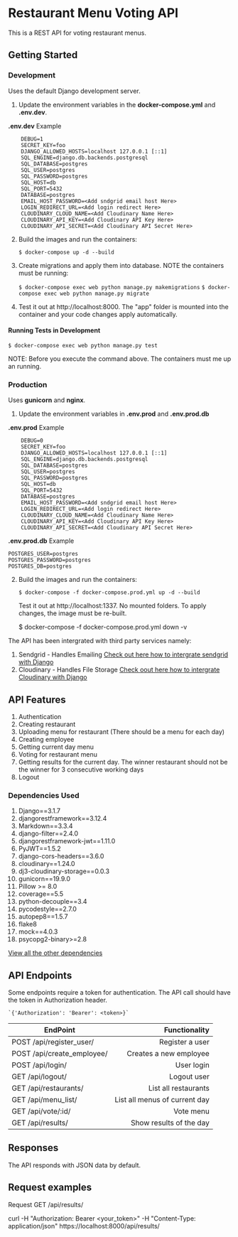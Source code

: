 # Restaurant Menu Voting API

This is a REST API for voting restaurant menus.


## Getting Started


### Development

Uses the default Django development server.

1. Update the environment variables in the **docker-compose.yml** and **.env.dev**.

**.env.dev** Example



```
    DEBUG=1
    SECRET_KEY=foo
    DJANGO_ALLOWED_HOSTS=localhost 127.0.0.1 [::1]
    SQL_ENGINE=django.db.backends.postgresql
    SQL_DATABASE=postgres
    SQL_USER=postgres
    SQL_PASSWORD=postgres
    SQL_HOST=db
    SQL_PORT=5432
    DATABASE=postgres
    EMAIL_HOST_PASSWORD=<Add sndgrid email host Here>
    LOGIN_REDIRECT_URL=<Add login redirect Here>
    CLOUDINARY_CLOUD_NAME=<Add Cloudinary Name Here>
    CLOUDINARY_API_KEY=<Add Cloudinary API Key Here>
    CLOUDINARY_API_SECRET=<Add Cloudinary API Secret Here>
```

2. Build the images and run the containers:

    `$ docker-compose up -d --build`


3. Create migrations and apply them into database. NOTE the containers must be running: 

    `$ docker-compose exec web python manage.py makemigrations`
    `$ docker-compose exec web python manage.py migrate`


4. Test it out at http://localhost:8000. The "app" folder is mounted into the container and your code changes apply automatically.

#### Running Tests in Development 

`$ docker-compose exec web python manage.py test`
    
NOTE: Before you execute the command above. The containers must me up an running.
    


### Production

Uses **gunicorn** and  **nginx**.

1. Update the environment variables in **.env.prod** and **.env.prod.db**


**.env.prod** Example
```
    DEBUG=0
    SECRET_KEY=foo
    DJANGO_ALLOWED_HOSTS=localhost 127.0.0.1 [::1]
    SQL_ENGINE=django.db.backends.postgresql
    SQL_DATABASE=postgres
    SQL_USER=postgres
    SQL_PASSWORD=postgres
    SQL_HOST=db
    SQL_PORT=5432
    DATABASE=postgres
    EMAIL_HOST_PASSWORD=<Add sndgrid email host Here>
    LOGIN_REDIRECT_URL=<Add login redirect Here>
    CLOUDINARY_CLOUD_NAME=<Add Cloudinary Name Here>
    CLOUDINARY_API_KEY=<Add Cloudinary API Key Here>
    CLOUDINARY_API_SECRET=<Add Cloudinary API Secret Here>
```



**.env.prod.db** Example
```
POSTGRES_USER=postgres
POSTGRES_PASSWORD=postgres
POSTGRES_DB=postgres
```

2. Build the images and run the containers:

    `$ docker-compose -f docker-compose.prod.yml up -d --build`
    
    
    Test it out at http://localhost:1337. No mounted folders. To apply changes, the image must be re-built.

    $ docker-compose -f docker-compose.prod.yml down -v


The API has been intergrated with third party services namely:

1. Sendgrid - Handles Emailing [Check out here how to intergrate sendgrid with Django](https://sendgrid.com/docs/for-developers/sending-email/django/)
2. Cloudinary - Handles File Storage [Check oout here how to intergrate Cloudinary with Django](https://cloudinary.com/documentation/django_integration)

## API Features

1. Authentication
2. Creating restaurant
3. Uploading menu for restaurant (There should be a menu for each day)
4. Creating employee
5. Getting current day menu
6. Voting for restaurant menu
7. Getting results for the current day. The winner restaurant should not be the winner for 3 consecutive working days
8. Logout


### Dependencies Used

1. Django==3.1.7
2. djangorestframework==3.12.4
3. Markdown==3.3.4
4. django-filter==2.4.0
5. djangorestframework-jwt==1.11.0
6. PyJWT==1.5.2
7. django-cors-headers==3.6.0
8. cloudinary==1.24.0
9. dj3-cloudinary-storage==0.0.3
10. gunicorn==19.9.0
11. Pillow >= 8.0
12. coverage==5.5
13. python-decouple==3.4
14. pycodestyle==2.7.0
15. autopep8==1.5.7
16. flake8
17. mock==4.0.3
18. psycopg2-binary>=2.8

[View all the other dependencies](./app/requirements.txt)

## API Endpoints

Some endpoints require a token for authentication. The API call should have the token in Authorization header.

    `{'Authorization': 'Bearer': <token>}`




| EndPoint                                        |                       Functionality |
| ------------------------------------------------|-----------------------------------: |
| POST /api/register_user/                        |                Register a user      |
| POST /api/create_employee/                      |         Creates a new employee      |
| POST /api/login/                                |                     User login      |
| GET /api/logout/                                |                    Logout user      |
| GET /api/restaurants/                           |            List all restaurants     |
| GET /api/menu_list/                             |   List all menus of current day     |
| GET /api/vote/:id/                              |                       Vote menu     |
| GET /api/results/                               |         Show results of the day     |


## Responses

The API responds with JSON data by default.


## Request examples

Request GET /api/results/

curl -H "Authorization: Bearer <your_token>" -H "Content-Type: application/json" https://localhost:8000/api/results/


















































